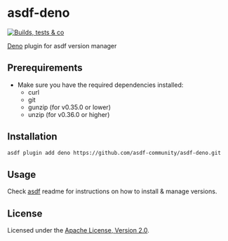 # asdf-deno

[![Builds, tests & co](https://github.com/asdf-community/asdf-deno/actions/workflows/workflow.yml/badge.svg)](https://github.com/asdf-community/asdf-deno/actions/workflows/workflow.yml)

[Deno](https://deno.land) plugin for asdf version manager

## Prerequirements

- Make sure you have the required dependencies installed:
  - curl
  - git
  - gunzip (for v0.35.0 or lower)
  - unzip (for v0.36.0 or higher)

## Installation

```bash
asdf plugin add deno https://github.com/asdf-community/asdf-deno.git
```

## Usage

Check [asdf](https://github.com/asdf-vm/asdf) readme for instructions on how to install & manage versions.

## License

Licensed under the [Apache License, Version 2.0](https://www.apache.org/licenses/LICENSE-2.0).

